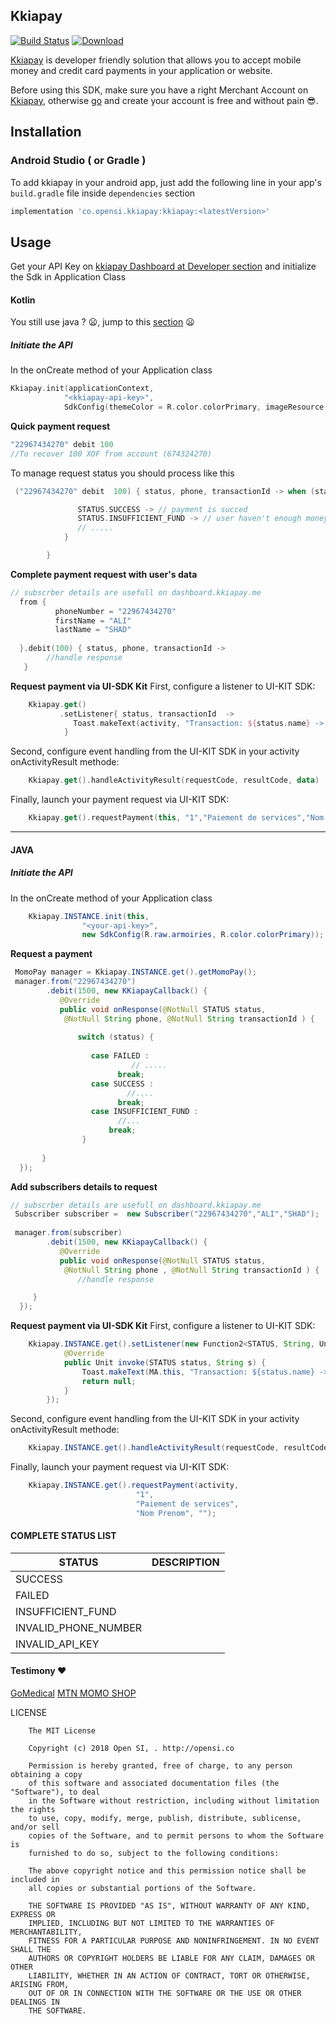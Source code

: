 ## Kkiapay

[![Build Status](https://travis-ci.org/kkiapay/android-sdk.svg?branch=master)](https://travis-ci.org/kkiapay/android-sdk)   [ ![Download](https://api.bintray.com/packages/kkiapay/KKIAPAY-ANDROID-SDK/android-sdk/images/download.svg) ](https://bintray.com/kkiapay/KKIAPAY-ANDROID-SDK/android-sdk/_latestVersion)

[Kkiapay](https://kkiapay.me) is developer friendly solution that allows you to accept mobile money and credit card payments
in your application or website.

Before using this SDK, make sure you have a right Merchant Account on [Kkiapay](https://kkiapay.me), otherwise [go](https://kkiapay.me)
and create your account is free and without pain :sunglasses:.

## Installation

### Android Studio ( or Gradle )

  To add kkiapay in your android app, just add the following line in your app's `build.gradle`
file inside `dependencies` section

```groovy
implementation 'co.opensi.kkiapay:kkiapay:<latestVersion>'
 ```


## Usage

 Get your API Key on [kkiapay Dashboard at Developer section](https://kkiapay.me/#/developers) and initialize the Sdk in Application Class

#### Kotlin
You still use java ? :frowning:, jump to this [section](#java) :frowning:
##### Initiate the API
In the onCreate method of your Application class
```kotlin
Kkiapay.init(applicationContext,
            "<kkiapay-api-key>",
            SdkConfig(themeColor = R.color.colorPrimary, imageResource = R.raw.armoiries))
```
**Quick payment request**

```kotlin
"22967434270" debit 100
//To recover 100 XOF from account (674324270)
```

To manage request status you should process like this
```kotlin
 ("22967434270" debit  100) { status, phone, transactionId -> when (status) {

               STATUS.SUCCESS -> // payment is succed
               STATUS.INSUFFICIENT_FUND -> // user haven't enough money
               // .....
            }

        }
```

**Complete payment request with user's data**
```kotlin
// subscrber details are usefull on dashboard.kkiapay.me
  from {
          phoneNumber = "22967434270"
          firstName = "ALI"
          lastName = "SHAD"
          
  }.debit(100) { status, phone, transactionId ->
        //handle response
   }
```

**Request payment via UI-SDK Kit**
First, configure a listener to UI-KIT SDK: 
```kotlin
    Kkiapay.get()
           .setListener{ status, transactionId  ->
              Toast.makeText(activity, "Transaction: ${status.name} -> $transactionId", Toast.LENGTH_LONG).show()
            }
```

Second, configure event handling from the UI-KIT SDK in your activity onActivityResult methode:
```kotlin
    Kkiapay.get().handleActivityResult(requestCode, resultCode, data)
```

Finally, launch your payment request via UI-KIT SDK:
```kotlin
    Kkiapay.get().requestPayment(this, "1","Paiement de services","Nom Prenom")
```

-------

#### JAVA
##### Initiate the API
In the onCreate method of your Application class
```java
    Kkiapay.INSTANCE.init(this,
                "<your-api-key>",
                new SdkConfig(R.raw.armoiries, R.color.colorPrimary));
```
**Request a payment**
```java
 MomoPay manager = Kkiapay.INSTANCE.get().getMomoPay();
 manager.from("22967434270")
        .debit(1500, new KKiapayCallback() {
           @Override
           public void onResponse(@NotNull STATUS status,
            @NotNull String phone, @NotNull String transactionId ) {
            
               switch (status) {
                     
                  case FAILED :
                           // .....
                        break;
                  case SUCCESS :
                          //....
                        break;
                  case INSUFFICIENT_FUND :
                        //...
                      break;
                }           
               
       }
  });
```

**Add subscribers details to request**
```java
// subscrber details are usefull on dashboard.kkiapay.me
 Subscriber subscriber =  new Subscriber("22967434270","ALI","SHAD");
        
 manager.from(subscriber)
        .debit(1500, new KKiapayCallback() {
           @Override
           public void onResponse(@NotNull STATUS status,
            @NotNull String phone , @NotNull String transactionId ) {
               //handle response

     }
  });
```

**Request payment via UI-SDK Kit**
First, configure a listener to UI-KIT SDK: 
```java
    Kkiapay.INSTANCE.get().setListener(new Function2<STATUS, String, Unit>() {
            @Override
            public Unit invoke(STATUS status, String s) {
                Toast.makeText(MA.this, "Transaction: ${status.name} -> $transactionId", Toast.LENGTH_LONG).show();
                return null;
            }
        });
```

Second, configure event handling from the UI-KIT SDK in your activity onActivityResult methode:
```java
    Kkiapay.INSTANCE.get().handleActivityResult(requestCode, resultCode, data);
```

Finally, launch your payment request via UI-KIT SDK:
```java
    Kkiapay.INSTANCE.get().requestPayment(activity,
                            "1",
                            "Paiement de services",
                            "Nom Prenom", "");
```


#### COMPLETE STATUS LIST

| STATUS      | DESCRIPTION             |
| ----------- | ----------------------- |
|  SUCCESS    |                         |
| FAILED      |                         |
| INSUFFICIENT_FUND    |                |
| INVALID_PHONE_NUMBER |                |
| INVALID_API_KEY |                     |




#### Testimony :heart:

[GoMedical](https://play.google.com/store/apps/details?id=co.opensi.medical)
[MTN MOMO SHOP](http://opensi.co)



LICENSE
```
    The MIT License
    
    Copyright (c) 2018 Open SI, . http://opensi.co
    
    Permission is hereby granted, free of charge, to any person obtaining a copy
    of this software and associated documentation files (the "Software"), to deal
    in the Software without restriction, including without limitation the rights
    to use, copy, modify, merge, publish, distribute, sublicense, and/or sell
    copies of the Software, and to permit persons to whom the Software is
    furnished to do so, subject to the following conditions:
    
    The above copyright notice and this permission notice shall be included in
    all copies or substantial portions of the Software.
    
    THE SOFTWARE IS PROVIDED "AS IS", WITHOUT WARRANTY OF ANY KIND, EXPRESS OR
    IMPLIED, INCLUDING BUT NOT LIMITED TO THE WARRANTIES OF MERCHANTABILITY,
    FITNESS FOR A PARTICULAR PURPOSE AND NONINFRINGEMENT. IN NO EVENT SHALL THE
    AUTHORS OR COPYRIGHT HOLDERS BE LIABLE FOR ANY CLAIM, DAMAGES OR OTHER
    LIABILITY, WHETHER IN AN ACTION OF CONTRACT, TORT OR OTHERWISE, ARISING FROM,
    OUT OF OR IN CONNECTION WITH THE SOFTWARE OR THE USE OR OTHER DEALINGS IN
    THE SOFTWARE.
```
